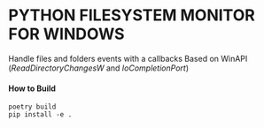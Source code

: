 # PYTHON FILESYSTEM MONITOR FOR WINDOWS
Handle files and folders events with a callbacks
Based on WinAPI (*ReadDirectoryChangesW* and *IoCompletionPort*)


#### How to Build
```
poetry build
pip install -e .
```